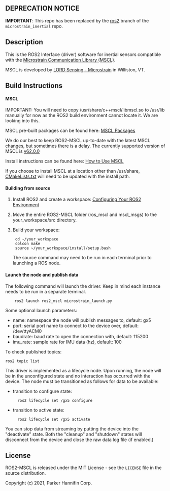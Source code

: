 ## DEPRECATION NOTICE

**IMPORTANT**: This repo has been replaced by the [ros2](https://github.com/LORD-MicroStrain/microstrain_inertial/tree/ros2) branch of the `microstrain_inertial` repo.

## Description

This is the ROS2 Interface (driver) software for inertial sensors compatible with the [Microstrain Communication Library (MSCL)](https://github.com/LORD-MicroStrain/MSCL).

MSCL is developed by [LORD Sensing - Microstrain](http://microstrain.com) in Williston, VT. 


## Build Instructions

#### MSCL

IMPORTANT: You will need to copy /usr/share/c++mscl/libmscl.so to /usr/lib manually for now as the ROS2 build environment cannot locate it.  We are looking into this.

MSCL pre-built packages can be found here: [MSCL Packages](https://github.com/LORD-MicroStrain/MSCL/releases/tag/v62.0.0)

We do our best to keep ROS2-MSCL up-to-date with the latest MSCL changes, but sometimes there is a delay. The currently supported version of MSCL is [v62.0.0](https://github.com/LORD-MicroStrain/MSCL/releases/tag/v62.0.0)

Install instructions can be found here: [How to Use MSCL](https://github.com/LORD-MicroStrain/MSCL/blob/master/HowToUseMSCL.md#linux)

If you choose to install MSCL at a location other than /usr/share, [CMakeLists.txt](https://github.com/LORD-MicroStrain/ROS2-MSCL/blob/master/CMakeLists.txt) will need to be updated with the install path.

#### Building from source
1. Install ROS2 and create a workspace: [Configuring Your ROS2 Environment](https://docs.ros.org/en/foxy/Tutorials/Configuring-ROS2-Environment.html)

2. Move the entire ROS2-MSCL folder (ros_mscl and mscl_msgs) to the your_workspace/src directory.

3. Build your workspace:
        
        cd ~/your_workspace
        colcon make
        source ~/your_workspace/install/setup.bash
   The source command may need to be run in each terminal prior to launching a ROS node.

#### Launch the node and publish data
The following command will launch the driver. Keep in mind each instance needs to be run in a separate terminal.
            
        ros2 launch ros2_mscl microstrain_launch.py

Some optional launch parameters:
- name: namespace the node will publish messages to, default: gx5
- port: serial port name to connect to the device over, default: /dev/ttyACM0
- baudrate: baud rate to open the connection with, default: 115200
- imu_rate: sample rate for IMU data (hz), default: 100
    
To check published topics:
        
    ros2 topic list

This driver is implemented as a lifecycle node.  Upon running, the node will be in the unconfigured state and no interaction has occurred with the device.  The node must be transitioned as follows for data to be available:

- transition to configure state: 

        ros2 lifecycle set /gx5 configure

- transition to active state: 

        ros2 lifecycle set /gx5 activate

You can stop data from streaming by putting the device into the "deactivate" state.  Both the "cleanup" and "shutdown" states will disconnect from the device and close the raw data log file (if enabled.)


## License
ROS2-MSCL is released under the MIT License - see the `LICENSE` file in the source distribution.

Copyright (c)  2021, Parker Hannifin Corp.

